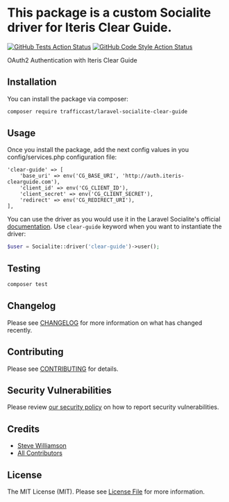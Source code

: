 # This package is a custom Socialite driver for Iteris Clear Guide.

[![GitHub Tests Action Status](https://img.shields.io/github/actions/workflow/status/trafficcast/laravel-socialite-clear-guide/run-tests.yml?branch=main&label=tests&style=flat-square)](https://github.com/trafficcast/laravel-socialite-clear-guide/actions?query=workflow%3Arun-tests+branch%3Amain)
[![GitHub Code Style Action Status](https://img.shields.io/github/actions/workflow/status/trafficcast/laravel-socialite-clear-guide/fix-php-code-style-issues.yml?branch=main&label=code%20style&style=flat-square)](https://github.com/trafficcast/laravel-socialite-clear-guide/actions?query=workflow%3A"Fix+PHP+code+style+issues"+branch%3Amain)

OAuth2 Authentication with Iteris Clear Guide

## Installation

You can install the package via composer:

```bash
composer require trafficcast/laravel-socialite-clear-guide
```

## Usage

Once you install the package, add the next config values in you config/services.php configuration file:

```
'clear-guide' => [
    'base_uri' => env('CG_BASE_URI', 'http://auth.iteris-clearguide.com'),
    'client_id' => env('CG_CLIENT_ID'),
    'client_secret' => env('CG_CLIENT_SECRET'),
    'redirect' => env('CG_REDIRECT_URI'),
],
```

You can use the driver as you would use it in the Laravel Socialite's official [documentation](https://laravel.com/docs/10.x/socialite#main-content). Use `clear-guide` keyword when you want to instantiate the driver:

```php
$user = Socialite::driver('clear-guide')->user();
```

## Testing

```bash
composer test
```

## Changelog

Please see [CHANGELOG](CHANGELOG.md) for more information on what has changed recently.

## Contributing

Please see [CONTRIBUTING](CONTRIBUTING.md) for details.

## Security Vulnerabilities

Please review [our security policy](../../security/policy) on how to report security vulnerabilities.

## Credits

-   [Steve Williamson](https://github.com/TrafficCast)
-   [All Contributors](../../contributors)

## License

The MIT License (MIT). Please see [License File](LICENSE.md) for more information.
